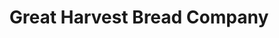 ---
title: "Great Harvest Bread Company"
url: /kingwood/great-harvest-bread-company/
shop: Bäckerei
---
